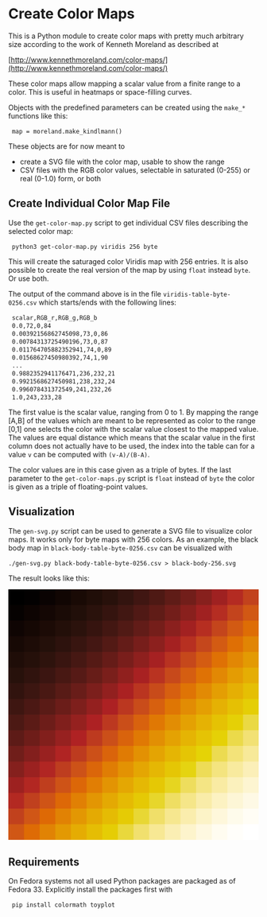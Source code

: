 Create Color Maps
=================

This is a Python module to create color maps with pretty much arbitrary size
according to the work of Kenneth Moreland as described at

[http://www.kennethmoreland.com/color-maps/](http://www.kennethmoreland.com/color-maps/)

These color maps allow mapping a scalar value from a finite range to a color.  This is useful
in heatmaps or space-filling curves.

Objects with the predefined parameters can be created using the `make_*` functions
like this:

     map = moreland.make_kindlmann()

These objects are for now meant to
- create a SVG file with the color map, usable to show the range
- CSV files with the RGB color values, selectable in saturated (0-255) or real (0-1.0) form, or both


Create Individual Color Map File
--------------------------------

Use the `get-color-map.py` script to get individual CSV files describing the selected color map:

     python3 get-color-map.py viridis 256 byte

This will create the saturaged color Viridis map with 256 entries.  It is also possible to create the
real version of the map by using `float` instead `byte`.  Or use both.

The output of the command above is in the file `viridis-table-byte-0256.csv` which starts/ends with the
following lines:

     scalar,RGB_r,RGB_g,RGB_b
     0.0,72,0,84
     0.00392156862745098,73,0,86
     0.00784313725490196,73,0,87
     0.011764705882352941,74,0,89
     0.01568627450980392,74,1,90
     ...
     0.9882352941176471,236,232,21
     0.9921568627450981,238,232,24
     0.996078431372549,241,232,26
     1.0,243,233,28

The first value is the scalar value, ranging from 0 to 1.  By mapping the range [A,B] of the values which
are meant to be represented as color to the range [0,1] one selects the color with the scalar value closest
to the mapped value.  The values are equal distance which means that the scalar value in the first column
does not actually have to be used, the index into the table can for a value `v` can be computed with
`(v-A)/(B-A)`.

The color values are in this case given as a triple of bytes.  If the last parameter to the `get-color-maps.py`
script is `float` instead of `byte` the color is given as a triple of floating-point values.


Visualization
-------------

The `gen-svg.py` script can be used to generate a SVG file to visualize color maps.  It works only for byte
maps with 256 colors.  As an example, the black body map in `black-body-table-byte-0256.csv` can be visualized
with

    ./gen-svg.py black-body-table-byte-0256.csv > black-body-256.svg

The result looks like this:

![black body map](black-body-256.svg)


Requirements
------------

On Fedora systems not all used Python packages are packaged as of Fedora 33.  Explicitly install the
packages first with

     pip install colormath toyplot

